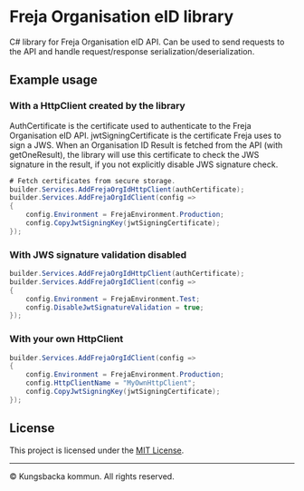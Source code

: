 # Freja Organisation eID library

C# library for Freja Organisation eID API. Can be used to send requests to the API and handle request/response serialization/deserialization.

## Example usage

### With a HttpClient created by the library

AuthCertificate is the certificate used to authenticate to the Freja Organisation eID API. jwtSigningCertificate is the certificate Freja uses to sign a JWS. When an Organisation ID Result is fetched from the API (with getOneResult), the library will use this certificate to check the JWS signature in the result, if you not explicitly disable JWS signature check.

```C#
# Fetch certificates from secure storage. 
builder.Services.AddFrejaOrgIdHttpClient(authCertificate);
builder.Services.AddFrejaOrgIdClient(config =>
{
    config.Environment = FrejaEnvironment.Production;
    config.CopyJwtSigningKey(jwtSigningCertificate);
});
```

### With JWS signature validation disabled

```C#
builder.Services.AddFrejaOrgIdHttpClient(authCertificate);
builder.Services.AddFrejaOrgIdClient(config =>
{
    config.Environment = FrejaEnvironment.Test;
    config.DisableJwtSignatureValidation = true;
});
```

### With your own HttpClient

```C#
builder.Services.AddFrejaOrgIdClient(config =>
{
    config.Environment = FrejaEnvironment.Production;
    config.HttpClientName = "MyOwnHttpClient";
    config.CopyJwtSigningKey(jwtSigningCertificate);
});
```

## License

This project is licensed under the [MIT License][].

[MIT license]: https://github.com/Kungsbacka/FrejaOrgId/tree/master/LICENSE.txt

---

© Kungsbacka kommun. All rights reserved.
